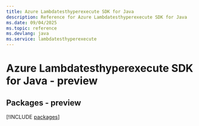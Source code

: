 ```yaml
---
title: Azure Lambdatesthyperexecute SDK for Java
description: Reference for Azure Lambdatesthyperexecute SDK for Java
ms.date: 09/04/2025
ms.topic: reference
ms.devlang: java
ms.service: lambdatesthyperexecute
---
```

# Azure Lambdatesthyperexecute SDK for Java - preview
## Packages - preview
[!INCLUDE [packages](lambdatesthyperexecute-index.md)]